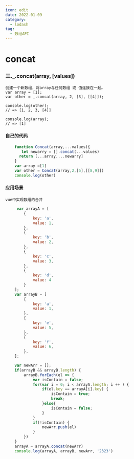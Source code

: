 ```yaml
---
icon: edit
date: 2022-01-09
category:
  - lodash
tag:
  - 数组API
---
```

# concat

### 三._.concat(array, [values])
    创建一个新数组，将array与任何数组 或 值连接在一起。
    var array = [1];
    var other = _.concat(array, 2, [3], [[4]]);
 
    console.log(other);
    // => [1, 2, 3, [4]]
 
    console.log(array);
    // => [1]
#### 自己的代码
```javascript
    function Concat(array,...values){
       let newarry = [].concat(...values)
      return [...array,...newarry]
    }
    var array =[1]
    var other = Concat(array,2,[5],[[8,9]])
    console.log(other)    
```
#### 应用场景
    vue中实现数组的合并
```javascript
     var arrayA = [
        {
            key: 'a',
            value: 1,
        },
        {
            key: 'b',
            value: 2,
        },
        {
            key: 'c',
            value: 3,
        },
        {
            key: 'd',
            value: 4
        }
    ];
    var arrayB = [
        {
            key: 'a',
            value: 1,
        },
        {
            key: 'e',
            value: 5,
        },
        {
            key: 'f',
            value: 6,
        },
    ];

    var newArr = [];
    if(arrayB && arrayB.length) {
        arrayB.forEach(el => {
            var isContain = false;
            for(var i = 0; i < arrayA.length; i ++ ) {
                if(el.key == arrayA[i].key) {
                    isContain = true;
                    break;
                }else{
                    isContain = false;
                }
            }
            if(!isContain) {
                newArr.push(el)
            }
        })
    }
    arrayA = arrayA.concat(newArr)
    console.log(arrayA, arrayB, newArr, '2323')
```